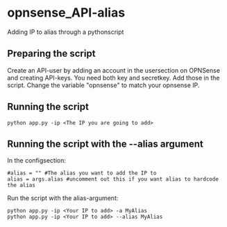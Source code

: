 # opnsense_API-alias
Adding IP to alias through a pythonscript

## Preparing the script
Create an API-user by adding an account in the usersection on OPNSense and creating API-keys. You need both key and secretkey. Add those in the script.
Change the variable "opnsense" to match your opnsense IP.

## Running the script
```python app.py -ip <The IP you are going to add>```
## Running the script with the --alias argument
In the configsection:
```
#alias = "" #The alias you want to add the IP to
alias = args.alias #uncomment out this if you want alias to hardcode the alias
```
Run the script with the alias-argument:
```
python app.py -ip <Your IP to add> -a MyAlias
python app.py -ip <Your IP to add> --alias MyAlias
```
